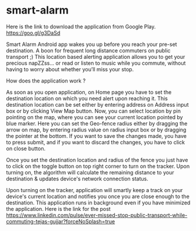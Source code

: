 # smart-alarm

Here is the link to download the application from Google Play. https://goo.gl/g3DaSd 

Smart Alarm Android app wakes you up before you reach your pre-set destination. A boon for frequent long distance commuters on public transport ;) This location based alerting application allows you to get your precious napZZss... or read or listen to music while you commute, without having to worry about whether you’ll miss your stop. 

How does the application work ?

As soon as you open application, on Home page you have to set the destination location on which you need alert upon reaching it. This destination location can be set either by entering address on Address input box or by clicking View Map button. Now, you can select location by pin pointing on the map, where you can see your current location pointed by blue marker. Here you can set the Geo-fence radius either by dragging the arrow on map, by entering radius value on radius input box or by dragging the pointer at the bottom. If you want to save the changes made, you have to press submit, and if you want to discard the changes, you have to click on close button.

Once you set the destination location and radius of the fence you just have to click on the toggle button on top right corner to turn on the tracker. Upon turning on, the algorithm will calculate the remaining distance to your destination & updates device's network connection status.

Upon turning on the tracker, application will smartly keep a track on your device's current location and notifies you once you are close enough to the destination. This application runs in background even if you have minimized the application.
Here is the link for the post https://www.linkedin.com/pulse/ever-missed-stop-public-transport-while-commuting-tejas-gujjar?forceNoSplash=true
